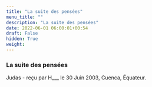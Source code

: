 ```yaml
---
title: "La suite des pensées"
menu_title: ""
description: "La suite des pensées"
date: 2022-06-01 06:00:01+00:54
draft: False
hidden: True
weight:
---
```

### La suite des pensées

Judas - reçu par H___ le 30 Juin 2003, Cuenca, Équateur.



